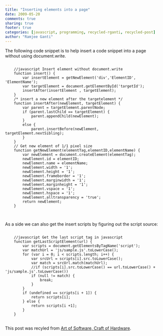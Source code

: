 ```yaml
---
title: "Inserting elements into a page"
date: 2009-05-20
comments: true
sharing: true
footer: true
categories: [javascript, programming, recycled-rganti, recycled-post]
author: "Ramjee Ganti"
---
```

The following code snippet is to help insert a code snippet into a page without using document.write.
<pre>
<code class="language-js">
	//javascript Insert element without document.write
	function insert() {
		var insertElement = getNewElement('div','ElementID', 'ElementName');
		var targetElement = document.getElementById('targetId');
		insertAfter(insertElement , targetElement);
	}
	/* insert a new element after the targetelement */
	function insertAfter(newElement, targetElement) {
		var parent = targetElement.parentNode;
		if (parent.lastChild == targetElement) {
			parent.appendChild(newElement);
		}
		else {
			parent.insertBefore(newElement, targetElement.nextSibling);
		}
	}
	// Get new element of 1/1 pixel size
	function getNewElement(elementTag,elementID,elementName) {
		var newElement = document.createElement(elementTag);
		newElement.id = elementID;
		newElement.name = elementName;
		newElement.width = '1';
		newElement.height = '1';
		newElement.frameborder = '1';
		newElement.marginwidth = '1';
		newElement.marginheight = '1';
		newElement.vspace = '1';
		newElement.hspace = '1';
		newElement.alltransparency = 'true';
		return newElement;
	}

</code>
</pre>

As a side we can also get the insert scripts by figuring out the script source:
<pre>
<code class="language-js">
	//javascript Get the last script tag in javascript
	function getLastScriptElement(url) {
		var scripts = document.getElementsByTagName('script');
		var matchUrl = 'js/sample.js'.toLowerCase();
		for (var i = 0; i < scripts.length; i++) {
			var srcUrl = scripts[i].src.toLowerCase();
			var match = srcUrl.match(matchUrl);
			//if (scripts[i].src.toLowerCase() == url.toLowerCase() + 'js/sample.js'.toLowerCase())
			if (null != match) {
				break;
			}
		}
		if (undefined == scripts[i + 1]) {
			return scripts[i];
		} else {
			return scripts[i +1];
		}
	}
</code>
</pre>
This post was recyled from [Art of Software, Craft of Hardware](http://rganti.blogspot.in/2009/05/inserting-elements-into-page.html).
